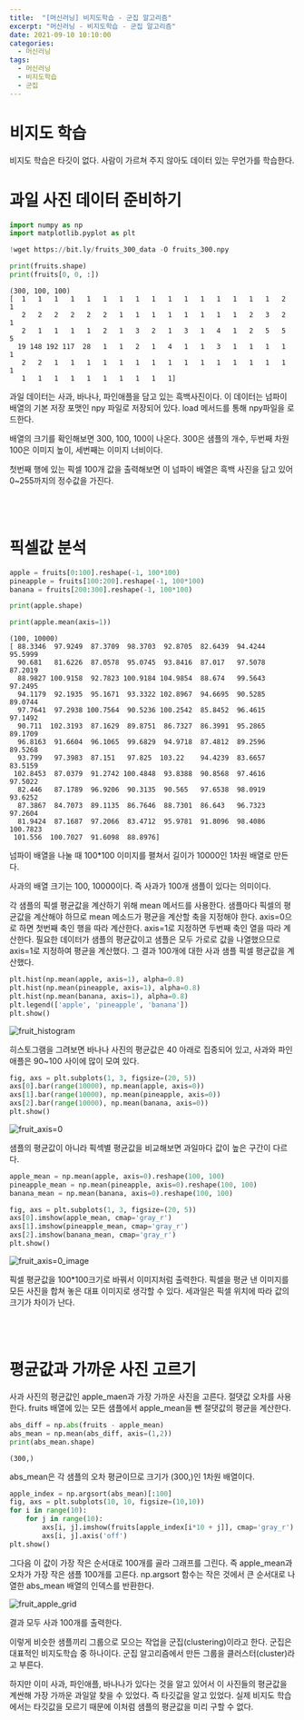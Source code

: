 ```yaml
---
title:  "[머신러닝] 비지도학습 - 군집 알고리즘"
excerpt: "머신러닝 - 비지도학습 - 군집 알고리즘"
date: 2021-09-10 10:10:00
categories:
  - 머신러닝
tags:
  - 머신러닝
  - 비지도학습
  - 군집
---
```


# 비지도 학습

비지도 학습은 타깃이 없다. 사람이 가르쳐 주지 않아도 데이터 있는 무언가를 학습한다.

# 과일 사진 데이터 준비하기

```python
import numpy as np
import matplotlib.pyplot as plt

!wget https://bit.ly/fruits_300_data -O fruits_300.npy

print(fruits.shape)
print(fruits[0, 0, :])
```
```
(300, 100, 100)
[  1   1   1   1   1   1   1   1   1   1   1   1   1   1   1   1   2   1
   2   2   2   2   2   2   1   1   1   1   1   1   1   1   2   3   2   1
   2   1   1   1   1   2   1   3   2   1   3   1   4   1   2   5   5   5
  19 148 192 117  28   1   1   2   1   4   1   1   3   1   1   1   1   1
   2   2   1   1   1   1   1   1   1   1   1   1   1   1   1   1   1   1
   1   1   1   1   1   1   1   1   1   1]
```
과일 데이터는 사과, 바나나, 파인애플을 담고 있는 흑백사진이다. 이 데이터는 넘파이 배열의 기본 저장 포맷인 npy 파일로 저장되어 있다. load 메서드를 통해 npy파일을 로드한다. 

배열의 크기를 확인해보면 300, 100, 100이 나온다. 300은 샘플의 개수, 두번째 차원 100은 이미지 높이, 세번째는 이미지 너비이다.

첫번째 행에 있는 픽셀 100개 값을 출력해보면 이 넘파이 배열은 흑백 사진을 담고 있어 0~255까지의 정수값을 가진다.

<br>
<br>

# 픽셀값 분석

```python
apple = fruits[0:100].reshape(-1, 100*100)
pineapple = fruits[100:200].reshape(-1, 100*100)
banana = fruits[200:300].reshape(-1, 100*100)

print(apple.shape)

print(apple.mean(axis=1))
```
```
(100, 10000)
[ 88.3346  97.9249  87.3709  98.3703  92.8705  82.6439  94.4244  95.5999
  90.681   81.6226  87.0578  95.0745  93.8416  87.017   97.5078  87.2019
  88.9827 100.9158  92.7823 100.9184 104.9854  88.674   99.5643  97.2495
  94.1179  92.1935  95.1671  93.3322 102.8967  94.6695  90.5285  89.0744
  97.7641  97.2938 100.7564  90.5236 100.2542  85.8452  96.4615  97.1492
  90.711  102.3193  87.1629  89.8751  86.7327  86.3991  95.2865  89.1709
  96.8163  91.6604  96.1065  99.6829  94.9718  87.4812  89.2596  89.5268
  93.799   97.3983  87.151   97.825  103.22    94.4239  83.6657  83.5159
 102.8453  87.0379  91.2742 100.4848  93.8388  90.8568  97.4616  97.5022
  82.446   87.1789  96.9206  90.3135  90.565   97.6538  98.0919  93.6252
  87.3867  84.7073  89.1135  86.7646  88.7301  86.643   96.7323  97.2604
  81.9424  87.1687  97.2066  83.4712  95.9781  91.8096  98.4086 100.7823
 101.556  100.7027  91.6098  88.8976]
```
넘파이 배열을 나눌 때 100*100 이미지를 펼쳐서 길이가 10000인 1차원 배열로 만든다.

사과의 배열 크기는 100, 10000이다. 즉 사과가 100개 샘플이 있다는 의미이다.

각 샘플의 픽셀 평균값을 계산하기 위해 mean 메서드를 사용한다. 샘플마다 픽셀의 평균값을 계산해야 하므로 mean 메소드가 평균을 계산할 축을 지정해야 한다. axis=0으로 하면 첫번째 축인 행을 따라 계산한다. axis=1로 지정하면 두번째 축인 열을 따라 계산한다.
필요한 데이터가 샘플의 평균값이고 샘플은 모두 가로로 값을 나열했으므로 axis=1로 지정하여 평균을 계산했다. 그 결과 100개에 대한 사과 샘플 픽셀 평균값을 계산했다.

```python
plt.hist(np.mean(apple, axis=1), alpha=0.8)
plt.hist(np.mean(pineapple, axis=1), alpha=0.8)
plt.hist(np.mean(banana, axis=1), alpha=0.8)
plt.legend(['apple', 'pineapple', 'banana'])
plt.show()
```

![fruit_histogram](/img/fruit_histogram.PNG?raw=true)

히스토그램을 그려보면 바나나 사진의 평균값은 40 아래로 집중되어 있고, 사과와 파인애플은 90~100 사이에 많이 모여 있다.

```python
fig, axs = plt.subplots(1, 3, figsize=(20, 5))
axs[0].bar(range(10000), np.mean(apple, axis=0))
axs[1].bar(range(10000), np.mean(pineapple, axis=0))
axs[2].bar(range(10000), np.mean(banana, axis=0))
plt.show()
```
![fruit_axis=0](/img/fruit_axis=0.PNG?raw=true)

샘플의 평균값이 아니라 픽섹별 평균값을 비교해보면 과일마다 값이 높은 구간이 다르다.

```python
apple_mean = np.mean(apple, axis=0).reshape(100, 100)
pineapple_mean = np.mean(pineapple, axis=0).reshape(100, 100)
banana_mean = np.mean(banana, axis=0).reshape(100, 100)

fig, axs = plt.subplots(1, 3, figsize=(20, 5))
axs[0].imshow(apple_mean, cmap='gray_r')
axs[1].imshow(pineapple_mean, cmap='gray_r')
axs[2].imshow(banana_mean, cmap='gray_r')
plt.show()
```
![fruit_axis=0_image](/img/fruit_axis=0_image.PNG?raw=true)

픽셀 평균값을 100*100크기로 바꿔서 이미지처럼 출력한다. 픽셀을 평균 낸 이미지를 모든 사진을 합쳐 놓은 대표 이미지로 생각할 수 있다. 세과일은 픽셀 위치에 따라 값의 크기가 차이가 난다.

<br>
<br>

# 평균값과 가까운 사진 고르기

사과 사진의 평균값인 apple_maen과 가장 가까운 사진을 고른다. 절댓값 오차를 사용한다.
fruits 배열에 있는 모든 샘플에서 apple_mean을 뺀 절댓값의 평균을 계산한다.

```python
abs_diff = np.abs(fruits - apple_mean)
abs_mean = np.mean(abs_diff, axis=(1,2))
print(abs_mean.shape)
```
```
(300,)
```
abs_mean은 각 샘플의 오차 평균이므로 크기가 (300,)인 1차원 배열이다.



```python
apple_index = np.argsort(abs_mean)[:100]
fig, axs = plt.subplots(10, 10, figsize=(10,10))
for i in range(10):
    for j in range(10):
        axs[i, j].imshow(fruits[apple_index[i*10 + j]], cmap='gray_r')
        axs[i, j].axis('off')
plt.show()
```

그다음 이 값이 가장 작은 순서대로 100개를 골라 그래프를 그린다. 즉 apple_mean과 오차가 가장 작은 샘플 100개를 고른다. np.argsort 함수는 작은 것에서 큰 순서대로 나열한 abs_mean 배열의 인덱스를 반환한다.

![fruit_apple_grid](/img/fruit_apple_grid.PNG?raw=true)

결과 모두 사과 100개를 출력한다.

이렇게 비슷한 샘플끼리 그룹으로 모으는 작업을 군집(clustering)이라고 한다. 군집은 대표적인 비지도학습 중 하나이다. 군집 알고리즘에서 만든 그룹을 클러스터(cluster)라고 부른다.

하지만 이미 사과, 파인애플, 바나나가 있다는 것을 알고 있어서 이 사진들의 평균값을 계싼해 가장 가까운 과일알 찾을 수 있었다. 즉 타깃값을 알고 있었다. 실제 비지도 학습에서는 타깃값을 모르기 때문에 이처럼 샘플의 평균값을 미리 구할 수 없다.